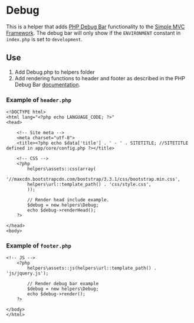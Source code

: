 # Debug

This is a helper that adds [PHP Debug Bar](http://phpdebugbar.com/) functionality to the [Simple MVC Framework](https://github.com/simple-mvc-framework/v2). The debug bar will only show if the `ENVIRONMENT` constant in `index.php` is set to `development`.

## Use

1. Add Debug.php to helpers folder
2. Add rendering functions to header and footer as described in the PHP Debug Bar [documentation](http://phpdebugbar.com/docs/readme.html#quick-start).

### Example of `header.php`

```HTML+PHP
<!DOCTYPE html>
<html lang="<?php echo LANGUAGE_CODE; ?>"
<head>

    <!-- Site meta -->
    <meta charset="utf-8">
    <title><?php echo $data['title'] . ' - ' . SITETITLE; //SITETITLE defined in app/core/config.php ?></title>

    <!-- CSS -->
    <?php
        helpers\assets::css(array(
        '//maxcdn.bootstrapcdn.com/bootstrap/3.3.1/css/bootstrap.min.css',
        helpers\url::template_path() . 'css/style.css',
        ));

        // Render head include example.
        $debug = new helpers\Debug;
        echo $debug->renderHead();
    ?>

</head>
<body>
```

### Example of `footer.php`

```HTML+PHP
<!-- JS -->
    <?php
        helpers\assets::js(helpers\url::template_path() . 'js/jquery.js');

        // Render debug bar example
        $debug = new helpers\Debug;
        echo $debug->render();
    ?>

</body>
</html>
```
